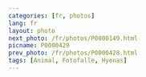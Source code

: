 ```yaml
---
categories: [fr, photos]
lang: fr
layout: photo
next_photo: /fr/photos/P0000149.html
picname: P0000429
prev_photo: /fr/photos/P0000428.html
tags: [Animal, Fotofalle, Hyenas]
---
```

